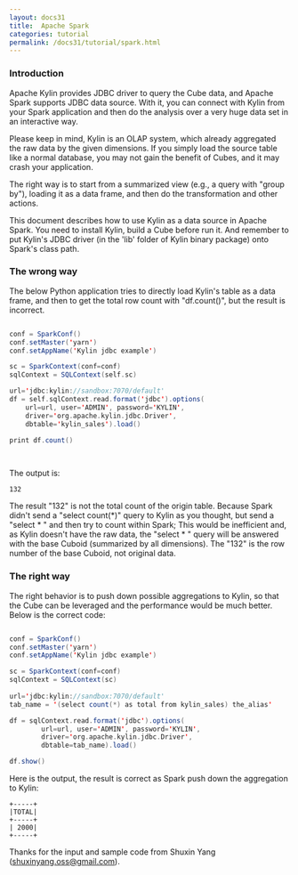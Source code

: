 ```yaml
---
layout: docs31
title:  Apache Spark
categories: tutorial
permalink: /docs31/tutorial/spark.html
---
```



### Introduction

Apache Kylin provides JDBC driver to query the Cube data, and Apache Spark supports JDBC data source. With it, you can connect with Kylin from your Spark application and then do the analysis over a very huge data set in an interactive way.

Please keep in mind, Kylin is an OLAP system, which already aggregated the raw data by the given dimensions. If you simply load the source table like a normal database, you may not gain the benefit of Cubes, and it may crash your application.

The right way is to start from a summarized view (e.g., a query with "group by"), loading it as a data frame, and then do the transformation and other actions.

This document describes how to use Kylin as a data source in Apache Spark. You need to install Kylin, build a Cube before run it. And remember to put Kylin's JDBC driver (in the 'lib' folder of Kylin binary package) onto Spark's class path. 

### The wrong way

The below Python application tries to directly load Kylin's table as a data frame, and then to get the total row count with "df.count()", but the result is incorrect.

```scala

conf = SparkConf() 
conf.setMaster('yarn')
conf.setAppName('Kylin jdbc example')

sc = SparkContext(conf=conf)
sqlContext = SQLContext(self.sc)

url='jdbc:kylin://sandbox:7070/default'
df = self.sqlContext.read.format('jdbc').options(
    url=url, user='ADMIN', password='KYLIN',
    driver='org.apache.kylin.jdbc.Driver',
    dbtable='kylin_sales').load()

print df.count()

    
```

The output is:
```
132

```


The result "132" is not the total count of the origin table. Because Spark didn't send a "select count(*)" query to Kylin as you thought, but send a "select * " and then try to count within Spark; This would be inefficient and, as Kylin doesn't have the raw data, the "select * " query will be answered with the base Cuboid (summarized by all dimensions). The "132" is the row number of the base Cuboid, not original data. 


### The right way

The right behavior is to push down possible aggregations to Kylin, so that the Cube can be leveraged and the performance would be much better. Below is the correct code:

```scala

conf = SparkConf() 
conf.setMaster('yarn')
conf.setAppName('Kylin jdbc example')

sc = SparkContext(conf=conf)
sqlContext = SQLContext(sc)
  
url='jdbc:kylin://sandbox:7070/default'
tab_name = '(select count(*) as total from kylin_sales) the_alias'

df = sqlContext.read.format('jdbc').options(
        url=url, user='ADMIN', password='KYLIN',
        driver='org.apache.kylin.jdbc.Driver',
        dbtable=tab_name).load()

df.show()

```

Here is the output, the result is correct as Spark push down the aggregation to Kylin:

```
+-----+
|TOTAL|
+-----+
| 2000|
+-----+

```

Thanks for the input and sample code from Shuxin Yang (shuxinyang.oss@gmail.com).

